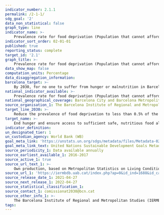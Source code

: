 ```yaml
---
indicator_number: 2.1.1
permalink: /2-1-1/
sdg_goal: '2'
data_non_statistical: false
graph_type: line
indicator_name: >-
    Prevalence rate for food deprivation (Population that cannot afford a meal containing animal protein once every two days or the nutritional equivalent in vegetable protein)
indicator_sort_order: 02-01-01
published: true
reporting_status: complete
target_id: '2.1'
graph_title: >-
    Prevalence rate for food deprivation (Population that cannot afford a meal containing animal protein once every two days or the nutritional equivalent in vegetable protein)
data_show_map: false
computation_units: Percentage
data_disaggregation_information:
barcelona_target: >-
	By 2030, for no one to suffer from hunger or malnutrition in Barcelona
national_indicator_available: >-
	Prevalence rate for food deprivation (Population that cannot afford a meal containing animal protein once every two days or the nutritional equivalent in vegetable protein)
national_geographical_coverage: Barcelona City and Barcelona Metropolitan Area 
source_organisation_1: The Barcelona Institute of Regional and Metropolitan Studies (IERMB)
target_line_2030: >-
    Reduce the prevalence of food deprivation to less than 0.5% of the population
target_name: >-
	End hunger and ensure access to sufficient safe, nutritious food all year round for everyone, especially people who are poor and in vulnerable situations, including infants
indicator_definition:
un_designated_tier: 1
un_custodian_agency: World Bank (WB)
goal_meta_link: 'https://unstats.un.org/sdgs/metadata/files/Metadata-02-01-01.pdf'
goal_meta_link_text: United Nations Sustainable Development Goals Metadata (pdf 894kB)
source_periodicity_1: Data available annually
source_earliest_available_1: 2016-2017
source_active_1: true
source_url_text_1: >-
    Own production, based on Metropolitan Statistics on Living Conditions 
source_url_1: 'https://iermbdb.uab.cat/index.php?ap=0&id_ind=1688&id_cat=244'
source_release_date_1: 2021-04-27
source_next_release_1: 2022-04-27
source_statistical_classification_1: 
source_contact_1: comissionat2030@bcn.cat
source_other_info_1: >-
    The Barcelona Institute of Regional and Metropolitan Studies (IERMB)
tags:
---
```

